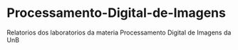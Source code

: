 # Processamento-Digital-de-Imagens
Relatorios dos laboratorios da  materia Processamento Digital de Imagens da UnB
